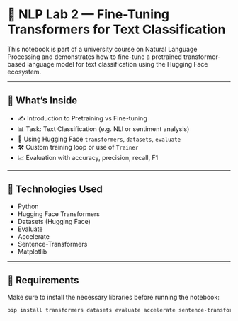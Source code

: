 # 🤖 NLP Lab 2 — Fine-Tuning Transformers for Text Classification

This notebook is part of a university course on Natural Language Processing and demonstrates how to fine-tune a pretrained transformer-based language model for text classification using the Hugging Face ecosystem.

---

## 🚀 What’s Inside

- ✍️ Introduction to Pretraining vs Fine-tuning
- 📊 Task: Text Classification (e.g. NLI or sentiment analysis)
- 🧠 Using Hugging Face `transformers`, `datasets`, `evaluate`
- 🛠️ Custom training loop or use of `Trainer`
- 📈 Evaluation with accuracy, precision, recall, F1

---

## 🧪 Technologies Used

- Python
- Hugging Face Transformers
- Datasets (Hugging Face)
- Evaluate
- Accelerate
- Sentence-Transformers
- Matplotlib

---

## 📎 Requirements

Make sure to install the necessary libraries before running the notebook:

```bash
pip install transformers datasets evaluate accelerate sentence-transformers matplotlib

